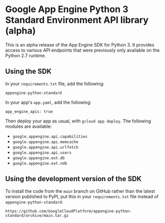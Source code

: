 # Google App Engine Python 3 Standard Environment API library (alpha)

This is an alpha release of the App Engine SDK for Python 3.  It provides access
to various API endpoints that were previously only available on the Python 2.7
runtime.

## Using the SDK

In your `requirements.txt` file, add the following:

`appengine-python-standard`

In your app's `app.yaml`, add the following:

`app_engine_apis: true`

Then deploy your app as usual, with `gcloud app deploy`.  The following modules
are available:

- `google.appengine.api.capabilities`
- `google.appengine.api.memcache`
- `google.appengine.api.urlfetch`
- `google.appengine.api.users`
- `google.appengine.ext.db`
- `google.appengine.ext.ndb`

## Using the development version of the SDK

To install the code from the `main` branch on GitHub rather than the latest
version published to PyPI, put this in your `requirements.txt` file instead of
`appengine-python-standard`:

`https://github.com/GoogleCloudPlatform/appengine-python-standard/archive/main.tar.gz`
